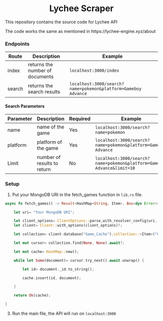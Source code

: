 <h1 align="center">Lychee Scraper</h1>

<p>This repository contains the source code for Lychee API</p>
<p>The code works the same as mentioned in <a>https://lychee-engine.xyz/about</a></p>

<h3>Endpoints</h3>

Route | Description | Example
------|-------------|--------
index | returns the number of documents | ```localhost:3000/index```
search | returns the search results | ```localhost:3000/search?name=pokemon&platform=Gameboy Advance```

<h4>Search Parameters</h4>

Parameter | Description | Required | Example |
----------|-------------|----------|---------|
name | name of the game | Yes | ```localhost:3000/search?name=pokemon```
platform | platform of the game | Yes | ```localhost:3000/search?name=pokemon&platform=Gameboy Advance```
Limit | number of results to return | No | ```localhost:3000/search?name=pokemon&platform=Gameboy Advance&limit=10```

<h3>Setup</h3>

1. Put your MongoDB URI in the fetch_games function in ```lib.rs``` file.

```rust
async fn fetch_games() -> Result<HashMap<String, Item>, Box<dyn Error>> {

    let uri= "Your MongoDB URI";

    let client_options= ClientOptions::parse_with_resolver_config(uri, ResolverConfig::cloudflare()).await?;
    let client= Client::with_options(client_options)?;

    let collection= client.database("Game_Cache").collection::<Item>("Games");

    let mut cursor= collection.find(None, None).await?;

    let mut cache= HashMap::new();

    while let Some(document)= cursor.try_next().await.unwrap() {

        let id= document._id.to_string();

        cache.insert(id, document);

    }

    return Ok(cache);

}
```

3. Run the main file, the API will run on ```localhost:3000```
